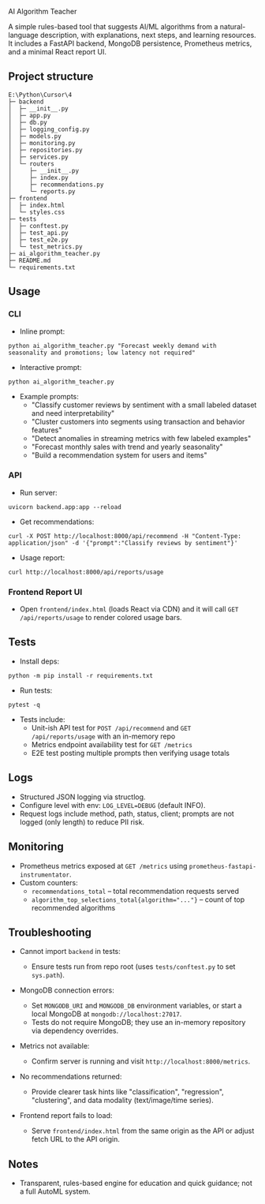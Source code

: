 AI Algorithm Teacher

A simple rules-based tool that suggests AI/ML algorithms from a natural-language description, with explanations, next steps, and learning resources. It includes a FastAPI backend, MongoDB persistence, Prometheus metrics, and a minimal React report UI.

## Project structure

```
E:\Python\Cursor\4
├─ backend
│  ├─ __init__.py
│  ├─ app.py
│  ├─ db.py
│  ├─ logging_config.py
│  ├─ models.py
│  ├─ monitoring.py
│  ├─ repositories.py
│  ├─ services.py
│  └─ routers
│     ├─ __init__.py
│     ├─ index.py
│     ├─ recommendations.py
│     └─ reports.py
├─ frontend
│  ├─ index.html
│  └─ styles.css
├─ tests
│  ├─ conftest.py
│  ├─ test_api.py
│  ├─ test_e2e.py
│  └─ test_metrics.py
├─ ai_algorithm_teacher.py
├─ README.md
└─ requirements.txt
```

## Usage

### CLI

- Inline prompt:

```
python ai_algorithm_teacher.py "Forecast weekly demand with seasonality and promotions; low latency not required"
```

- Interactive prompt:

```
python ai_algorithm_teacher.py
```

- Example prompts:
  - "Classify customer reviews by sentiment with a small labeled dataset and need interpretability"
  - "Cluster customers into segments using transaction and behavior features"
  - "Detect anomalies in streaming metrics with few labeled examples"
  - "Forecast monthly sales with trend and yearly seasonality"
  - "Build a recommendation system for users and items"

### API

- Run server:

```
uvicorn backend.app:app --reload
```

- Get recommendations:

```
curl -X POST http://localhost:8000/api/recommend -H "Content-Type: application/json" -d '{"prompt":"Classify reviews by sentiment"}'
```

- Usage report:

```
curl http://localhost:8000/api/reports/usage
```

### Frontend Report UI

- Open `frontend/index.html` (loads React via CDN) and it will call `GET /api/reports/usage` to render colored usage bars.

## Tests

- Install deps:

```
python -m pip install -r requirements.txt
```

- Run tests:

```
pytest -q
```

- Tests include:
  - Unit-ish API test for `POST /api/recommend` and `GET /api/reports/usage` with an in-memory repo
  - Metrics endpoint availability test for `GET /metrics`
  - E2E test posting multiple prompts then verifying usage totals

## Logs

- Structured JSON logging via structlog.
- Configure level with env: `LOG_LEVEL=DEBUG` (default INFO).
- Request logs include method, path, status, client; prompts are not logged (only length) to reduce PII risk.

## Monitoring

- Prometheus metrics exposed at `GET /metrics` using `prometheus-fastapi-instrumentator`.
- Custom counters:
  - `recommendations_total` – total recommendation requests served
  - `algorithm_top_selections_total{algorithm="..."}` – count of top recommended algorithms

## Troubleshooting

- Cannot import `backend` in tests:
  - Ensure tests run from repo root (uses `tests/conftest.py` to set `sys.path`).

- MongoDB connection errors:
  - Set `MONGODB_URI` and `MONGODB_DB` environment variables, or start a local MongoDB at `mongodb://localhost:27017`.
  - Tests do not require MongoDB; they use an in-memory repository via dependency overrides.

- Metrics not available:
  - Confirm server is running and visit `http://localhost:8000/metrics`.

- No recommendations returned:
  - Provide clearer task hints like "classification", "regression", "clustering", and data modality (text/image/time series).

- Frontend report fails to load:
  - Serve `frontend/index.html` from the same origin as the API or adjust fetch URL to the API origin.

## Notes

- Transparent, rules-based engine for education and quick guidance; not a full AutoML system.


